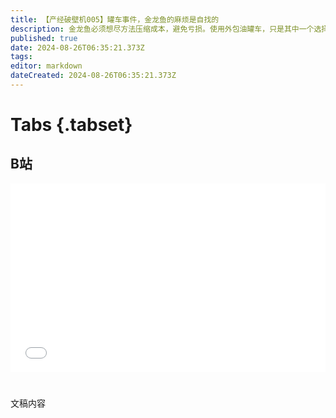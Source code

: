 ```yaml
---
title: 【产经破壁机005】罐车事件，金龙鱼的麻烦是自找的
description: 金龙鱼必须想尽方法压缩成本，避免亏损。使用外包油罐车，只是其中一个选择。
published: true
date: 2024-08-26T06:35:21.373Z
tags: 
editor: markdown
dateCreated: 2024-08-26T06:35:21.373Z
---
```


# Tabs {.tabset}

## B站

<div style="position: relative; padding: 30% 45%;">
<iframe style="position: absolute; width: 100%; height: 100%; left: 0; top: 0;" src="//player.bilibili.com/player.html?&bvid=BV1jT42167mc&page=1&as_wide=1&high_quality=1&danmaku=1&autoplay=0" scrolling="no" border="0" frameborder="no" framespacing="0" allowfullscreen="true"></iframe>
</div>


#

文稿内容